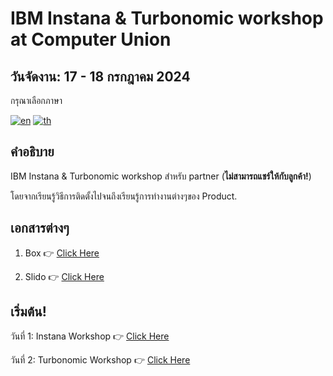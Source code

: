 # IBM Instana & Turbonomic workshop at Computer Union

## วันจัดงาน: 17 - 18 กรกฎาคม 2024

กรุณาเลือกภาษา

[![en](https://img.shields.io/badge/lang-en-green.svg)](./README.md)
[![th](https://img.shields.io/badge/lang-th-red.svg)](./README-th.md)

## คำอธิบาย

IBM Instana & Turbonomic workshop สำหรับ partner (**ไม่สามารถแชร์ให้กับลูกค้า!**)

โดยจากเรียนรู้วิธีการติดตั้งไปจนถึงเรียนรู้การทำงานต่างๆของ Product.

## เอกสารต่างๆ
1. Box 👉 [Click Here](https://computerunion.box.com/s/0sdyo8nlxqp8i07wp3gnop3mkn0y80h2)
   
2. Slido 👉 [Click Here](https://app.sli.do/event/bmYCsrLxxwYQTEfqz3ep5e)

## เริ่มต้น!

วันที่ 1: Instana Workshop 👉 [Click Here](./day1/README.md)

วันที่ 2: Turbonomic Workshop 👉 [Click Here](./day2/README.md)
